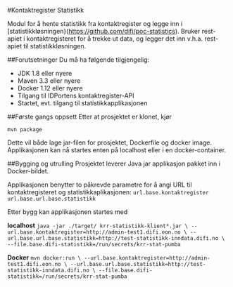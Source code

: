 #Kontaktregister Statistikk

Modul for å hente statistikk fra kontaktregister og legge inn i [statistikkløsningen}(https://github.com/difi/poc-statistics).
Bruker rest-apiet i kontaktregisteret for å trekke ut data, og legger det inn v.h.a. rest-apiet til statistikkløsningen.

##Forutsetninger
Du må ha følgende tilgjengelig:
* JDK 1.8 eller nyere
* Maven 3.3 eller nyere
* Docker 1.12 eller nyere
* Tilgang til IDPortens kontaktregister-API
* Startet, evt. tilgang til statistikkapplikasjonen

##Første gangs oppsett
Etter at prosjektet er klonet, kjør

`mvn package`

Dette vil både lage jar-filen for prosjektet, Dockerfile og docker image.
Applikasjonen kan nå startes enten på localhost eller i en docker-container.

##Bygging og utrulling
Prosjektet leverer Java jar applikasjon pakket inn i Docker-bildet.

Applikasjonen benytter to påkrevde parametre for å angi URL til kontaktregisteret og statistikkaplikasjonen:
`url.base.kontaktregister`
`url.base.url.base.statistikk`

Etter bygg kan applikasjonen startes med

**localhost**
`java -jar ./target/ krr-statistikk-klient*.jar \
  --url.base.kontaktregister=http://admin-test1.difi.eon.no \
  --url.base.url.base.statistikk=http://test-statistikk-inndata.difi.no \
  --file.base.difi-statistikk=/run/secrets/krr-stat-pumba`

**Docker**
`mvn docker:run \
  --url.base.kontaktregister=http://admin-test1.difi.eon.no \
  --url.base.url.base.statistikk=http://test-statistikk-inndata.difi.no \
  --file.base.difi-statistikk=/run/secrets/krr-stat-pumba`
